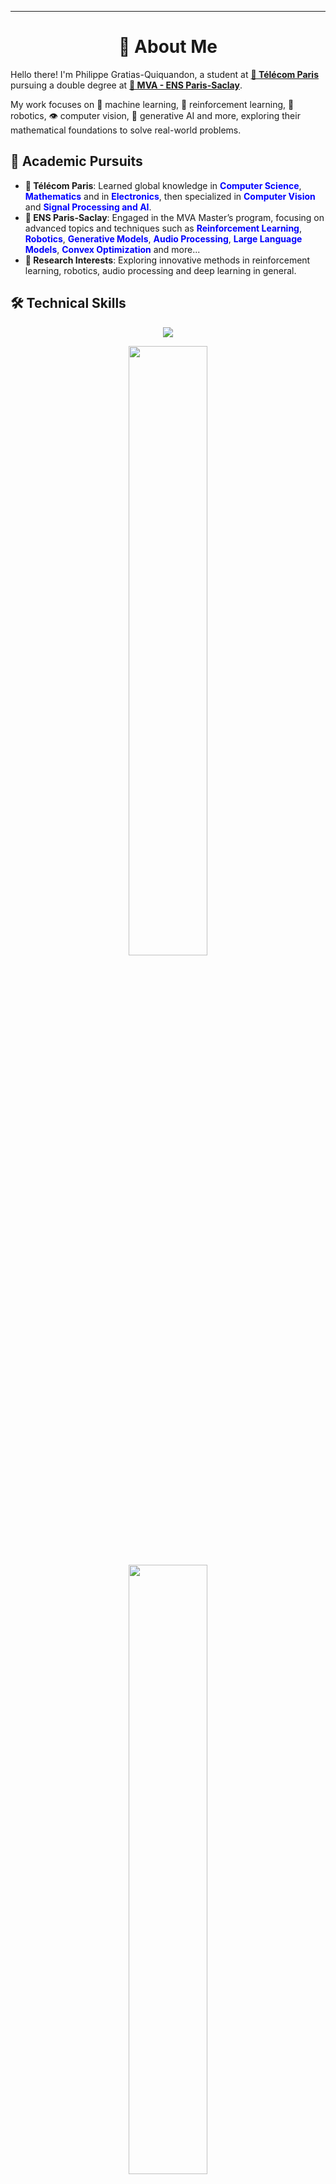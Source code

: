 
---
<h1 align="center">🌟 About Me</h1>

Hello there! I'm Philippe Gratias-Quiquandon, a student at [**🏫 Télécom Paris**](https://www.telecom-paris.fr) pursuing a double degree at [**🏫 MVA - ENS Paris-Saclay**](https://www.master-mva.com/).

My work focuses on 🤖 machine learning, 🧠 reinforcement learning, 🦾 robotics, 👁️ computer vision, 🎨 generative AI and more, exploring their mathematical foundations to solve real-world problems.

## 🎯 Academic Pursuits

- **🏫 Télécom Paris**: Learned global knowledge in **<span style="color:blue;font-weight:bold;">Computer Science</span>**, **<span style="color:blue;font-weight:bold;">Mathematics</span>** and in **<span style="color:blue;font-weight:bold;">Electronics</span>**, then specialized in **<span style="color:blue;font-weight:bold;">Computer Vision</span>** and **<span style="color:blue;font-weight:bold;">Signal Processing and AI</span>**.
- **🏫 ENS Paris-Saclay**: Engaged in the MVA Master’s program, focusing on advanced topics and techniques such as **<span style="color:blue;font-weight:bold;">Reinforcement Learning</span>**, **<span style="color:blue;font-weight:bold;">Robotics</span>**, **<span style="color:blue;font-weight:bold;">Generative Models</span>**, **<span style="color:blue;font-weight:bold;">Audio Processing</span>**, **<span style="color:blue;font-weight:bold;">Large Language Models</span>**, **<span style="color:blue;font-weight:bold;">Convex Optimization</span>** and more...
- **🔬 Research Interests**: Exploring innovative methods in reinforcement learning, robotics, audio processing and deep learning in general.

## 🛠️ Technical Skills

<p align="center">
  <img src="https://skillicons.dev/icons?i=python,cpp,c,java,javascript,latex,pytorch,bash,ros">
</p>

<p align="center">
  <img height="50%" width="auto" src="https://github-readme-stats.vercel.app/api?username=Planeurzik&show_icons=true&theme=github_dark_dimmed&hide_border=true&hide=issues,stars&bg_color=00000000&rank_icon=github">
  <img height="50%" width="auto" src="https://github-readme-stats.vercel.app/api/top-langs/?username=Planeurzik&layout=compact&hide_border=true&theme=github_dark_dimmed&bg_color=00000000&langs_count=6">
</p>
